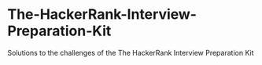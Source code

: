 # The-HackerRank-Interview-Preparation-Kit
Solutions to the challenges of the The HackerRank Interview Preparation Kit
